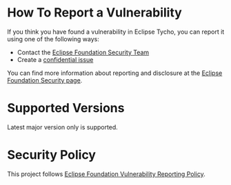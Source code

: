 # How To Report a Vulnerability

If you think you have found a vulnerability in Eclipse Tycho, you can report it using one of the following ways:

* Contact the [Eclipse Foundation Security Team](mailto:security@eclipse-foundation.org)
* Create a [confidential issue](https://gitlab.eclipse.org/security/vulnerability-reports/-/issues/new?issuable_template=new_vulnerability)

You can find more information about reporting and disclosure at the [Eclipse Foundation Security page](https://www.eclipse.org/security/).

# Supported Versions

Latest major version only is supported.

# Security Policy

This project follows [Eclipse Foundation Vulnerability Reporting Policy](https://www.eclipse.org/security/policy/).
